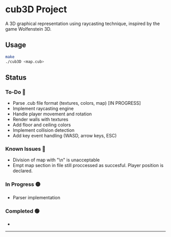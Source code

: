 


# cub3D Project

A 3D graphical representation using raycasting technique, inspired by the game Wolfenstein 3D.

## Usage

```bash
make
./cub3D <map.cub>
```

## Status

### To-Do 🔵
- Parse .cub file format (textures, colors, map) [IN PROGRESS]
- Implement raycasting engine
- Handle player movement and rotation
- Render walls with textures
- Add floor and ceiling colors
- Implement collision detection
- Add key event handling (WASD, arrow keys, ESC)

### Known Issues 🔴
- Division of map with "\n" is unacceptable
- Empt map section in file still proccessed as succesful. Player position is declared.

### In Progress 🟡
- Parser implementation

### Completed 🟢
- 

---